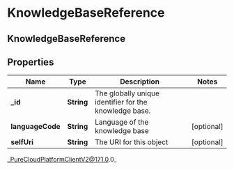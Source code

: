 # KnowledgeBaseReference

## KnowledgeBaseReference

## Properties

|Name | Type | Description | Notes|
|------------ | ------------- | ------------- | -------------|
| **_id** | **String** | The globally unique identifier for the knowledge base. | |
| **languageCode** | **String** | Language of the knowledge base | [optional] |
| **selfUri** | **String** | The URI for this object | [optional] |



_PureCloudPlatformClientV2@171.0.0_
